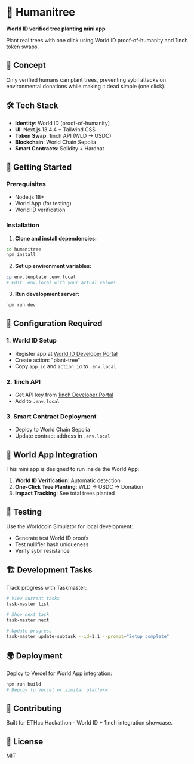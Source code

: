 # 🌳 Humanitree

**World ID verified tree planting mini app**

Plant real trees with one click using World ID proof-of-humanity and 1inch token swaps.

## 🎯 Concept

Only verified humans can plant trees, preventing sybil attacks on environmental donations while making it dead simple (one click).

## 🛠️ Tech Stack

- **Identity**: World ID (proof-of-humanity)
- **UI**: Next.js 13.4.4 + Tailwind CSS
- **Token Swap**: 1inch API (WLD → USDC)
- **Blockchain**: World Chain Sepolia
- **Smart Contracts**: Solidity + Hardhat

## 🚀 Getting Started

### Prerequisites

- Node.js 18+
- World App (for testing)
- World ID verification

### Installation

1. **Clone and install dependencies:**
```bash
cd humanitree
npm install
```

2. **Set up environment variables:**
```bash
cp env.template .env.local
# Edit .env.local with your actual values
```

3. **Run development server:**
```bash
npm run dev
```

## 🔧 Configuration Required

### 1. World ID Setup
- Register app at [World ID Developer Portal](https://developer.worldcoin.org)
- Create action: "plant-tree"
- Copy `app_id` and `action_id` to `.env.local`

### 2. 1inch API
- Get API key from [1inch Developer Portal](https://portal.1inch.io)
- Add to `.env.local`

### 3. Smart Contract Deployment
- Deploy to World Chain Sepolia
- Update contract address in `.env.local`

## 📱 World App Integration

This mini app is designed to run inside the World App:

1. **World ID Verification**: Automatic detection
2. **One-Click Tree Planting**: WLD → USDC → Donation
3. **Impact Tracking**: See total trees planted

## 🧪 Testing

Use the Worldcoin Simulator for local development:
- Generate test World ID proofs
- Test nullifier hash uniqueness
- Verify sybil resistance

## 🏗️ Development Tasks

Track progress with Taskmaster:
```bash
# View current tasks
task-master list

# Show next task
task-master next

# Update progress
task-master update-subtask --id=1.1 --prompt="Setup complete"
```

## 🌍 Deployment

Deploy to Vercel for World App integration:
```bash
npm run build
# Deploy to Vercel or similar platform
```

## 🤝 Contributing

Built for ETHcc Hackathon - World ID + 1inch integration showcase.

## 📄 License

MIT
